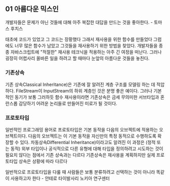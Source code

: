 ## 01 아름다운 믹스인

개발자들은 문제가 아닌 것들에 대해 아주 복잡한 대답을 만드는 것을 좋아한다. - 토마스 후치스

태초에 코드가 있었고 그 코드는 장황했다 그래서 재사용을 위한 함수를 만들었다 그럼에도 너무 많은 함수가 남았고 그것들을 재사용하기 위한 방법을 찾았다.
개발자들을 종종 자바스크립트에 "적절한" 재사용 테크닉을 적용하는 아주 긴 여정을 떠난다. 그러나 굉장히 어렵사리 올바른 일을 하려고 할 때마다 눈앞의 아름다운 것들을 놓친다.

### 기존상속
기존 상속Classical Inheritance)은 기존에 잘 알려진 계층 구조를 모델링 하는 데 적압하다. 
FileStream이 InputStream의 하위 계층인 것은 분명 좋은 예이다. 그러나 기본적인 동기가 보통 그러하듯
함수 재사용이라면 기존상속은 금세 무의미한 서브타입과 혼란스롭 감당하기 어려운 논리들로 만들어진 미로가 될 것이다.

### 프로토타입
일반적인 프로그래밍 용어로 프로토타입은 기본 동작을 다음의 오브젝트에 적용하는 오브젝트이다.
다음의 오브젝트는 이 기본 동작을 자신만의 특정 동적으로 수행하도록 확장할 수 있다.
차동상속Differential Inheritance)이라고도 알려진 이 과정은 (정적 또는 동적) 외부 타입이나 공식적으로 다른 유형에 대해 타입을 정의하려고 시도하는 것이
필요치 않다는 점에서 기존 상속과는 다르다
기존상속은 재사용을 계획하지만 실제 프로토타입 상속은 상황에 따라 다르다

일반적으로 프로토타입을 다룰 때 사람들은 보통 분류하려고 선택하는 것이 아니라 똑같이 사용하고자 한다 - 안테로 타이발사리 노키아 연구센터


